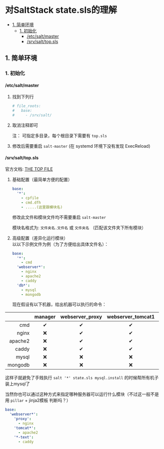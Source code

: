 # 对SaltStack state.sls的理解 <!-- omit in toc -->

- [1. 简单环境](#1-简单环境)
  - [1. 初始化](#1-初始化)
    - [/etc/salt/master](#etcsaltmaster)
    - [/srv/salt/top.sls](#srvsalttopsls)

## 1. 简单环境
### 1. 初始化
#### /etc/salt/master
1. 找到下列行
   ```yaml
   # file_roots:
   #   base:
   #     - /srv/salt/
   ```
2. 取消注释即可

   注： 可指定多目录，每个根目录下需要有 `top.sls`

3. 修改后需要重启 `salt-master` (在 systemd 环境下没有发现 ExecReload)

#### /srv/salt/top.sls
官方文档: <a href="https://docs.saltstack.com/en/master/ref/states/top.html" target="_blank">THE TOP FILE</a>

1. 基础配置（最简单方便的配置）
   ```yaml
   base:
     '*':
       - cpfile
       - cmd.dfh
       - .....(这里跟模块名)
   ```

   修改此文件和模块文件均不需要重启 `salt-master`

   模块名格式为: `文件夹名.文件名` 或 `文件夹名` （匹配该文件夹下所有模块）

2. 高级配置（差异化运行模块）  
   以以下示例文件为例（为了方便给出具体文件名）：
   ```yaml
   base:
     '*':
       - cmd
     'webserver*':
       - nginx
       - apache2
       - caddy
     'db*':
       - mysql
       - mongodb
   ```

   现在假设有以下机器，给出机器可以执行的命令：

|         | manager | webserver_proxy | webserver_tomcat1 | db_data | db_config | db_logs |
|--------:|:-------:|:---------------:|:-----------------:|:-------:|:---------:|:-------:|
|     cmd |    ✔    |        ✔        |         ✔         |    ✔    |     ✔     |    ✔    |
|   nginx |    ❌    |        ✔        |         ✔         |    ❌    |     ❌     |    ❌    |
| apache2 |    ❌    |        ✔        |         ✔         |    ❌    |     ❌     |    ❌    |
|   caddy |    ❌    |        ✔        |         ✔         |    ❌    |     ❌     |    ❌    |
|   mysql |    ❌    |        ❌        |         ❌         |    ✔    |     ✔     |    ✔    |
| mongodb |    ❌    |        ❌        |         ❌         |    ✔    |     ✔     |    ✔    |

   这样子就避免了手贱执行 `salt '*' state.sls mysql.install` 的时候帮所有机子装上mysql了

   当然你也可以通过这种方式来指定哪种服务器可以运行什么模块（不过这一般不是用 `pillar` + jinja2模板 判断吗？）
   ```yaml
   base:
     'webserver*':
       'proxy':
         - nginx
       'tomcat*':
         - apache2
       '*-text':
         - caddy
   ```

